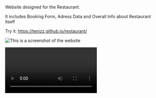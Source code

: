 Website designed for the Restaurant.

It includes Booking Form, Adress Data and Overall Info about Restaurant itself

Try it: https://tenizz.github.io/restaurant/


 ![This is a screenshot of the website](/Screen%20Shot%202023-04-05%20at%2012.13.52%20AM.png)

 ![This is a a video of the website](/Screen%20Recording%202023-04-05%20at%2012.15.44%20AM.mov)
